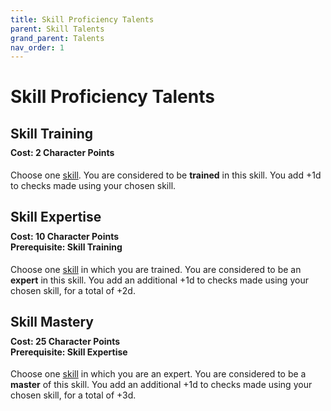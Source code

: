 ```yaml
---
title: Skill Proficiency Talents
parent: Skill Talents
grand_parent: Talents
nav_order: 1
---
```


# Skill Proficiency Talents

## Skill Training

<div style="margin-top:-10px;"></div>

#### **Cost:** 2 Character Points
Choose one [skill](https://stormchaserroleplaying.com/stormchaserRPG/Skills/). You are considered to be **trained** in this skill. You add +1d to checks made using your chosen skill.

## Skill Expertise

<div style="margin-top:-10px;"></div>

#### **Cost:** 10 Character Points<br>**Prerequisite:** Skill Training
Choose one [skill](https://stormchaserroleplaying.com/stormchaserRPG/Skills/) in which you are trained. You are considered to be an **expert** in this skill. You add an additional +1d to checks made using your chosen skill, for a total of +2d.

## Skill Mastery

<div style="margin-top:-10px;"></div>

#### **Cost:** 25 Character Points<br>**Prerequisite:** Skill Expertise
Choose one [skill](https://stormchaserroleplaying.com/stormchaserRPG/Skills/) in which you are an expert. You are considered to be a **master** of this skill. You add an additional +1d to checks made using your chosen skill, for a total of +3d.
